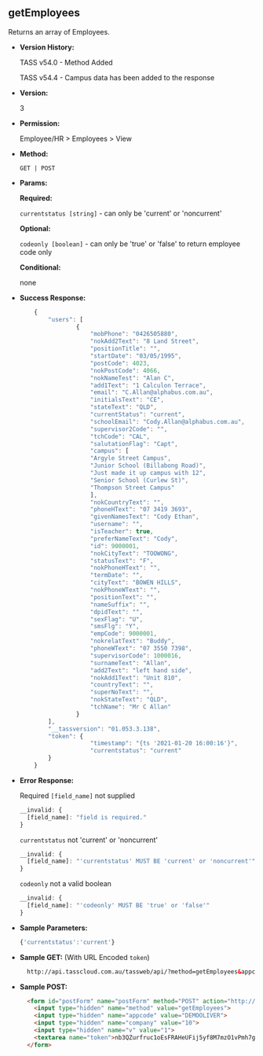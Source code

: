 **getEmployees**
----
  Returns an array of Employees.

* **Version History:**

	TASS v54.0 - Method Added

	TASS v54.4 - Campus data has been added to the response

* **Version:**

	3

* **Permission:**

   Employee/HR > Employees > View

* **Method:**

  `GET | POST`
  
*  **Params:**

   **Required:**
 
   `currentstatus [string]` - can only be 'current' or 'noncurrent'
   
   **Optional:**
 
   `codeonly [boolean]` - can only be 'true' or 'false' to return employee code only

   **Conditional:**

   none

* **Success Response:**
	
	```javascript
		{
			"users": [
					{
						"mobPhone": "0426505880",
						"nokAdd2Text": "8 Land Street",
						"positionTitle": "",
						"startDate": "03/05/1995",
						"postCode": 4023,
						"nokPostCode": 4066,
						"nokNameTest": "Alan C",
						"add1Text": "1 Calculon Terrace",
						"email": "C.Allan@alphabus.com.au",
						"initialsText": "CE",
						"stateText": "QLD",
						"currentStatus": "current",
						"schoolEmail": "Cody.Allan@alphabus.com.au",
						"supervisor2Code": "",
						"tchCode": "CAL",
						"salutationFlag": "Capt",
						"campus": [
						"Argyle Street Campus",
						"Junior School (Billabong Road)",
						"Just made it up campus with 12",
						"Senior School (Curlew St)",
						"Thompson Street Campus"
						],
						"nokCountryText": "",
						"phoneHText": "07 3419 3693",
						"givenNamesText": "Cody Ethan",
						"username": "",
						"isTeacher": true,
						"preferNameText": "Cody",
						"id": 9000001,
						"nokCityText": "TOOWONG",
						"statusText": "F",
						"nokPhoneHText": "",
						"termDate": "",
						"cityText": "BOWEN HILLS",
						"nokPhoneWText": "",
						"positionText": "",
						"nameSuffix": "",
						"dpidText": "",
						"sexFlag": "U",
						"smsFlg": "Y",
						"empCode": 9000001,
						"nokrelatText": "Buddy",
						"phoneWText": "07 3550 7398",
						"supervisorCode": 1000016,
						"surnameText": "Allan",
						"add2Text": "left hand side",
						"nokAdd1Text": "Unit 810",
						"countryText": "",
						"superNoText": "",
						"nokStateText": "QLD",
						"tchName": "Mr C Allan"
					}
			],
			"__tassversion": "01.053.3.138",
			"token": {
						"timestamp": "{ts '2021-01-20 16:00:16'}",
						"currentstatus": "current"
			}
		}
  ```
 
* **Error Response:**

	Required `[field_name]` not supplied
	```javascript
	__invalid: {
	  [field_name]: "field is required."
	}
	```

	`currentstatus` not 'current' or 'noncurrent'
	```javascript
	__invalid: {
	  [field_name]: "'currentstatus' MUST BE 'current' or 'noncurrent'"
	}
	```

	`codeonly` not a valid boolean
	```javascript
	__invalid: {
	  [field_name]: "'codeonly' MUST BE 'true' or 'false'"
	}
	```
* **Sample Parameters:**

  	```javascript
	{'currentstatus':'current'}
  ```

* **Sample GET:** (With URL Encoded `token`)

  ```HTML
	http://api.tasscloud.com.au/tassweb/api/?method=getEmployees&appcode=DEMOOLIVER&company=10&v=1&token=nb3QZurfruc1oEsFRAHeUFij5yf8M7mzO1vPmh7giNc%3D
  ```
  
* **Sample POST:**

  ```HTML
	<form id="postForm" name="postForm" method="POST" action="http://api.tasscloud.com.au/tassweb/api/">
	  <input type="hidden" name="method" value="getEmployees">
	  <input type="hidden" name="appcode" value="DEMOOLIVER">
	  <input type="hidden" name="company" value="10">
	  <input type="hidden" name="v" value="1">
	  <textarea name="token">nb3QZurfruc1oEsFRAHeUFij5yf8M7mzO1vPmh7giNc=</textarea>
	</form>
  ```
